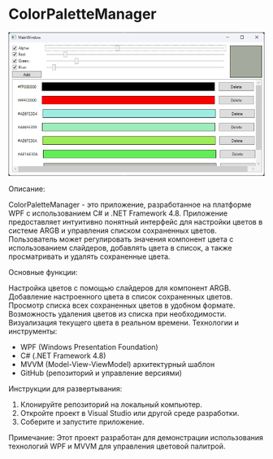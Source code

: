 # ColorPaletteManager

![ColorPaletteManager](./image.png)

Описание:

  ColorPaletteManager - это приложение, разработанное на платформе WPF с использованием C# и .NET Framework 4.8. Приложение предоставляет интуитивно понятный интерфейс для настройки цветов в системе ARGB и управления списком сохраненных цветов. Пользователь может регулировать значения компонент цвета с использованием слайдеров, добавлять цвета в список, а также просматривать и удалять сохраненные цвета.

Основные функции:

  Настройка цветов с помощью слайдеров для компонент ARGB.
Добавление настроенного цвета в список сохраненных цветов.
Просмотр списка всех сохраненных цветов в удобном формате.
Возможность удаления цветов из списка при необходимости.
Визуализация текущего цвета в реальном времени.
Технологии и инструменты:

* WPF (Windows Presentation Foundation)
* C# (.NET Framework 4.8)
* MVVM (Model-View-ViewModel) архитектурный шаблон
* GitHub (репозиторий и управление версиями)

Инструкции для развертывания:

1. Клонируйте репозиторий на локальный компьютер.
2. Откройте проект в Visual Studio или другой среде разработки.
3. Соберите и запустите приложение.

Примечание:
  Этот проект разработан для демонстрации использования технологий WPF и MVVM для управления цветовой палитрой.
